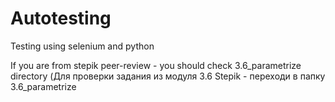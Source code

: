 # Autotesting
Testing using selenium and python 

If you are from stepik peer-review - you should check 3.6_parametrize directory
(Для проверки задания из модуля 3.6 Stepik - переходи в папку 3.6_parametrize
